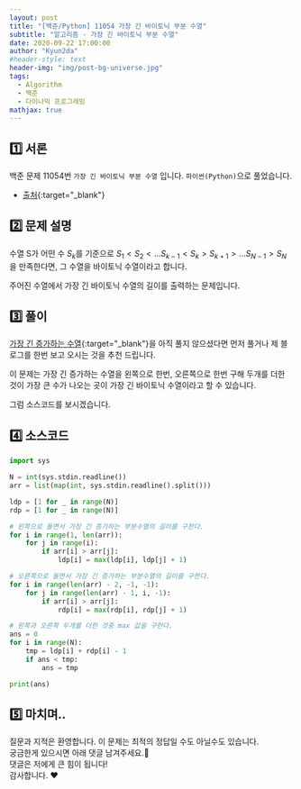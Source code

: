 ```yaml
---
layout: post
title: "[백준/Python] 11054 가장 긴 바이토닉 부분 수열"
subtitle: "알고리즘 - 가장 긴 바이토닉 부분 수열"
date: 2020-09-22 17:00:00
author: "Kyun2da"
#header-style: text
header-img: "img/post-bg-universe.jpg"
tags:
  - Algorithm
  - 백준
  - 다이나믹 프로그래밍
mathjax: true
---
```


## 1️⃣ 서론

백준 문제 11054번 `가장 긴 바이토닉 부분 수열` 입니다. `파이썬(Python)`으로 풀었습니다.

- [출처](https://www.acmicpc.net/problem/11054){:target="\_blank"}

## 2️⃣ 문제 설명

수열 S가 어떤 수 $S_{k}$를 기준으로 $S_{1} < S_{2} < ... S_{k-1} < S_{k} > S_{k+1} > ... S_{N-1} > S_{N}$을 만족한다면, 그 수열을 바이토닉 수열이라고 합니다.

주어진 수열에서 가장 긴 바이토닉 수열의 길이를 출력하는 문제입니다.

## 3️⃣ 풀이

[가장 긴 증가하는 수열](http://kyun2da.github.io/2020/09/23/longestIncreasingSubsequence4/){:target="\_blank"}을 아직 풀지 않으셨다면 먼저 풀거나 제 블로그를 한번 보고 오시는 것을 추천 드립니다.

이 문제는 가장 긴 증가하는 수열을 왼쪽으로 한번, 오른쪽으로 한번 구해 두개를 더한 것이 가장 큰 수가 나오는 곳이 가장 긴
바이토닉 수열이라고 할 수 있습니다.

그럼 소스코드를 보시겠습니다.

## 4️⃣ 소스코드

```python
import sys

N = int(sys.stdin.readline())
arr = list(map(int, sys.stdin.readline().split()))

ldp = [1 for _ in range(N)]
rdp = [1 for _ in range(N)]

# 왼쪽으로 돌면서 가장 긴 증가하는 부분수열의 길이를 구한다.
for i in range(1, len(arr)):
    for j in range(i):
        if arr[i] > arr[j]:
            ldp[i] = max(ldp[i], ldp[j] + 1)

# 오른쪽으로 돌면서 가장 긴 증가하는 부분수열의 길이를 구한다.
for i in range(len(arr) - 2, -1, -1):
    for j in range(len(arr) - 1, i, -1):
        if arr[i] > arr[j]:
            rdp[i] = max(rdp[i], rdp[j] + 1)

# 왼쪽과 오른쪽 두개를 더한 것중 max 값을 구한다.
ans = 0
for i in range(N):
    tmp = ldp[i] + rdp[i] - 1
    if ans < tmp:
        ans = tmp

print(ans)
```

## 5️⃣ 마치며..

질문과 지적은 환영합니다. 이 문제는 최적의 정답일 수도 아닐수도 있습니다.  
궁금한게 있으시면 아래 댓글 남겨주세요.🙏  
댓글은 저에게 큰 힘이 됩니다!  
감사합니다. ❤️
